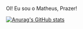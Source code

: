 OI! Eu sou o Matheus, Prazer!

[![Anurag's GitHub stats](https://github-readme-stats.vercel.app/api?username=AshPolluXc6)](https://github.com/AshPolluXc6/github-readme-stats)
